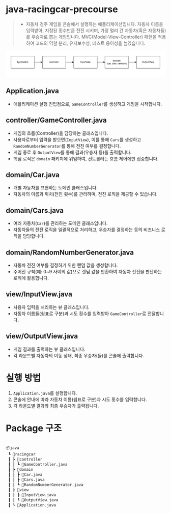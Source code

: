 # java-racingcar-precourse

>- 자동차 경주 게임을 콘솔에서 실행하는 애플리케이션입니다. 자동차 이름을 입력받아, 지정된 횟수만큼 전진 시키며, 가장 멀리 간 자동차(혹은 자동차들)를 우승자로 뽑는 게임입니다. MVC(Model-View-Controller) 패턴을 적용하여 코드의 역할 분리, 유지보수성, 테스트 용이성을 높였습니다.

![alt text](image.png)

## **Application.java**  
  - 애플리케이션 실행 진입점으로, `GameController`를 생성하고 게임을 시작합니다.

## **controller/GameController.java**  
  - 게임의 흐름(Controller)을 담당하는 클래스입니다.
  - 사용자로부터 입력을 받으면(`InputView`), 이를 통해 `Cars`를 생성하고 `RandomNumberGenerator`를 통해 전진 여부를 결정합니다.
  - 게임 종료 후 `OutputView`를 통해 결과(우승자 등)를 출력합니다.
  - 핵심 로직은 `domain` 패키지에 위임하여, 컨트롤러는 흐름 제어에만 집중합니다.

## **domain/Car.java**  
  - 개별 자동차를 표현하는 도메인 클래스입니다.
  - 자동차의 이름과 위치(전진 횟수)를 관리하며, 전진 로직을 제공할 수 있습니다.

## **domain/Cars.java**  
  - 여러 자동차(`Car`)를 관리하는 도메인 클래스입니다.
  - 자동차들의 전진 로직을 일괄적으로 처리하고, 우승자를 결정하는 등의 비즈니스 로직을 담당합니다.

## **domain/RandomNumberGenerator.java**  
  - 자동차 전진 여부를 결정하기 위한 랜덤 값을 생성합니다.
  - 주어진 규칙(예: 0~9 사이의 값)으로 랜덤 값을 반환하여 자동차 전진을 판단하는 로직에 활용합니다.

## **view/InputView.java**  
  - 사용자 입력을 처리하는 뷰 클래스입니다.
  - 자동차 이름들(쉼표로 구분)과 시도 횟수를 입력받아 `GameController`로 전달합니다.

## **view/OutputView.java**  
  - 게임 결과를 출력하는 뷰 클래스입니다.
  - 각 라운드별 자동차의 이동 상태, 최종 우승자(들)를 콘솔에 출력합니다.

# 실행 방법

1. `Application.java`를 실행합니다.
2. 콘솔에 안내에 따라 자동차 이름(쉼표로 구분)과 시도 횟수를 입력합니다.
3. 각 라운드별 결과와 최종 우승자가 출력됩니다.

# Package 구조
```

📦java
 ┗ 📂racingcar
 ┃ ┣ 📂controller
 ┃ ┃ ┗ 📜GameController.java
 ┃ ┣ 📂domain
 ┃ ┃ ┣ 📜Car.java
 ┃ ┃ ┣ 📜Cars.java
 ┃ ┃ ┗ 📜RandomNumberGenerator.java
 ┃ ┣ 📂view
 ┃ ┃ ┣ 📜InputView.java
 ┃ ┃ ┗ 📜OutputView.java
 ┃ ┗ 📜Application.java

 ```